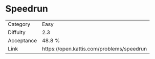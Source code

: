 # Speedrun

<table>
    <tr>
        <td>Category</td>
        <td>Easy</td>
    </tr>
    <tr>
        <td>Diffulty</td>
        <td>2.3</td>
    </tr>
    <tr>
        <td>Acceptance</td>
        <td>48.8 %</td>
    </tr>
    <tr>
        <td>Link</td>
        <td>https://open.kattis.com/problems/speedrun</td>
    </tr>
</table>